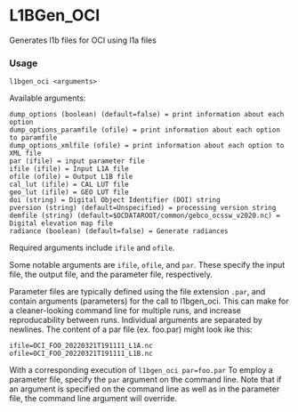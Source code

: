 # L1BGen_OCI
Generates l1b files for OCI using l1a files

### Usage 
```l1bgen_oci <arguments>```

Available arguments:
```version (boolean) (default=false) = print the version information
dump_options (boolean) (default=false) = print information about each option
dump_options_paramfile (ofile) = print information about each option to paramfile
dump_options_xmlfile (ofile) = print information about each option to XML file
par (ifile) = input parameter file
ifile (ifile) = Input L1A file
ofile (ofile) = Output L1B file
cal_lut (ifile) = CAL LUT file
geo_lut (ifile) = GEO LUT file
doi (string) = Digital Object Identifier (DOI) string
pversion (string) (default=Unspecified) = processing version string
demfile (string) (default=$OCDATAROOT/common/gebco_ocssw_v2020.nc) = Digital elevation map file
radiance (boolean) (default=false) = Generate radiances
``` 

Required arguments include ```ifile``` and ```ofile```. 

Some notable arguments are ```ifile```, ```ofile```, and ```par```. These specify the input file, the output file, and the parameter file, respectively.

Parameter files are typically defined using the file extension ```.par```, and contain arguments (parameters) for the call to l1bgen_oci. This can make for a cleaner-looking command line for multiple runs, and increase reproducability between runs. Individual arguments are separated by newlines. The content of a par file (ex. foo.par) might look ike this: 
```
ifile=OCI_FOO_20220321T191111_L1A.nc
ofile=OCI_FOO_20220321T191111_L1B.nc
```
With a corresponding execution of ```l1bgen_oci par=foo.par```
To employ a parameter file, specify the ```par``` argument on the command line. Note that if an argument is specified on the command line as well as in the parameter file, the command line argument will override.